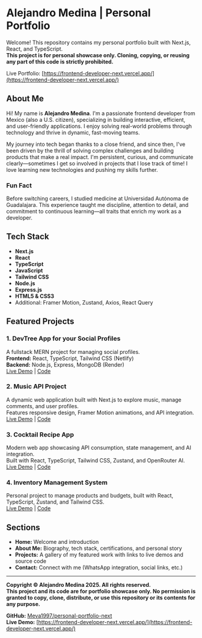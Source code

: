 # Alejandro Medina | Personal Portfolio

Welcome! This repository contains my personal portfolio built with Next.js, React, and TypeScript.  
**This project is for personal showcase only. Cloning, copying, or reusing any part of this code is strictly prohibited.**

Live Portfolio: [https://frontend-developer-next.vercel.app/](https://frontend-developer-next.vercel.app/)

## About Me

Hi! My name is **Alejandro Medina**. I'm a passionate frontend developer from Mexico (also a U.S. citizen), specializing in building interactive, efficient, and user-friendly applications. I enjoy solving real-world problems through technology and thrive in dynamic, fast-moving teams.

My journey into tech began thanks to a close friend, and since then, I've been driven by the thrill of solving complex challenges and building products that make a real impact. I'm persistent, curious, and communicate clearly—sometimes I get so involved in projects that I lose track of time! I love learning new technologies and pushing my skills further.

### Fun Fact

Before switching careers, I studied medicine at Universidad Autónoma de Guadalajara. This experience taught me discipline, attention to detail, and commitment to continuous learning—all traits that enrich my work as a developer.

## Tech Stack

- **Next.js**
- **React**
- **TypeScript**
- **JavaScript**
- **Tailwind CSS**
- **Node.js**
- **Express.js**
- **HTML5 & CSS3**
- Additional: Framer Motion, Zustand, Axios, React Query

## Featured Projects

### 1. DevTree App for your Social Profiles

A fullstack MERN project for managing social profiles.  
**Frontend:** React, TypeScript, Tailwind CSS (Netlify)  
**Backend:** Node.js, Express, MongoDB (Render)  
[Live Demo](https://devtree-mevadev.netlify.app/) | [Code](https://github.com/Meva1997/deploy_devtree_frontend)

### 2. Music API Project

A dynamic web application built with Next.js to explore music, manage comments, and user profiles.  
Features responsive design, Framer Motion animations, and API integration.  
[Live Demo](https://music-app-next-rust.vercel.app/login) | [Code](https://github.com/Meva1997/music-app-next)

### 3. Cocktail Recipe App

Modern web app showcasing API consumption, state management, and AI integration.  
Built with React, TypeScript, Tailwind CSS, Zustand, and OpenRouter AI.  
[Live Demo](https://cocktail-drinks-alex.netlify.app/) | [Code](https://github.com/Meva1997/cocktail-drinks)

### 4. Inventory Management System

Personal project to manage products and budgets, built with React, TypeScript, Zustand, and Tailwind CSS.  
[Live Demo](https://ubiquitous-cajeta-d51d8f.netlify.app/) | [Code](https://github.com/Meva1997/yara_inventario_pedidos)

## Sections

- **Home:** Welcome and introduction
- **About Me:** Biography, tech stack, certifications, and personal story
- **Projects:** A gallery of my featured work with links to live demos and source code
- **Contact:** Connect with me (WhatsApp integration, social links, etc.)

---

**Copyright © Alejandro Medina 2025. All rights reserved.  
This project and its code are for portfolio showcase only. No permission is granted to copy, clone, distribute, or use this repository or its contents for any purpose.**

**GitHub:** [Meva1997/personal-portfolio-next](https://github.com/Meva1997/personal-portfolio-next)  
**Live Demo:** [https://frontend-developer-next.vercel.app/](https://frontend-developer-next.vercel.app/)
